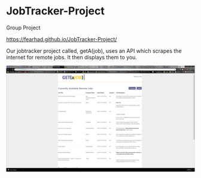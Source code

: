 # JobTracker-Project
Group Project

https://fearhad.github.io/JobTracker-Project/

Our jobtracker project called, getA(job), uses an API which scrapes the internet for remote jobs. It then displays them to you. 

![](assets/images/main.PNG?raw=true "Optional Title")
